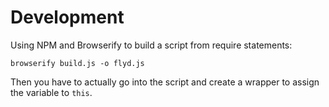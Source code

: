 # Development

Using NPM and Browserify to build a script from require statements:

    browserify build.js -o flyd.js

Then you have to actually go into the script and create a wrapper to assign the variable to `this`.